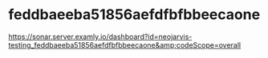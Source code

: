 # feddbaeeba51856aefdfbfbbeecaone
https://sonar.server.examly.io/dashboard?id=neojarvis-testing_feddbaeeba51856aefdfbfbbeecaone&amp;codeScope=overall
